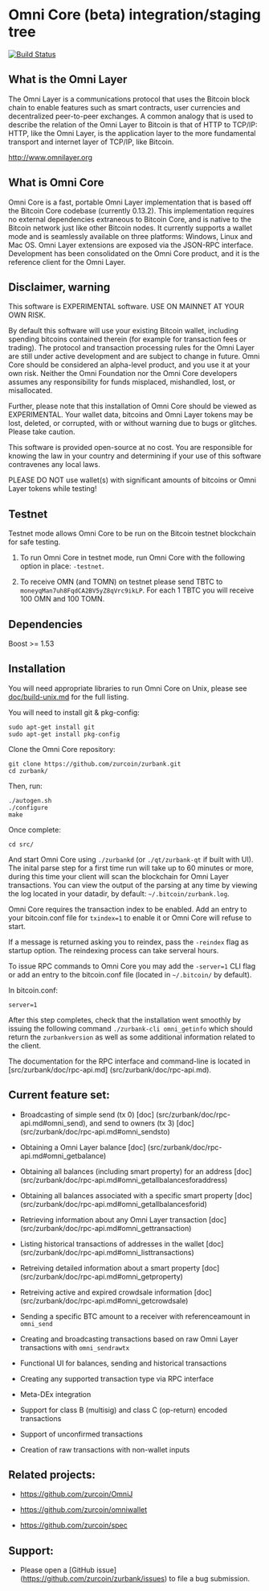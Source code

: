 Omni Core (beta) integration/staging tree
=========================================

[![Build Status](https://travis-ci.org/zurcoin/zurbank.svg?branch=zurbank-0.0.10)](https://travis-ci.org/zurcoin/zurbank)

What is the Omni Layer
----------------------
The Omni Layer is a communications protocol that uses the Bitcoin block chain to enable features such as smart contracts, user currencies and decentralized peer-to-peer exchanges. A common analogy that is used to describe the relation of the Omni Layer to Bitcoin is that of HTTP to TCP/IP: HTTP, like the Omni Layer, is the application layer to the more fundamental transport and internet layer of TCP/IP, like Bitcoin.

http://www.omnilayer.org

What is Omni Core
-----------------

Omni Core is a fast, portable Omni Layer implementation that is based off the Bitcoin Core codebase (currently 0.13.2). This implementation requires no external dependencies extraneous to Bitcoin Core, and is native to the Bitcoin network just like other Bitcoin nodes. It currently supports a wallet mode and is seamlessly available on three platforms: Windows, Linux and Mac OS. Omni Layer extensions are exposed via the JSON-RPC interface. Development has been consolidated on the Omni Core product, and it is the reference client for the Omni Layer.

Disclaimer, warning
-------------------
This software is EXPERIMENTAL software. USE ON MAINNET AT YOUR OWN RISK.

By default this software will use your existing Bitcoin wallet, including spending bitcoins contained therein (for example for transaction fees or trading).
The protocol and transaction processing rules for the Omni Layer are still under active development and are subject to change in future.
Omni Core should be considered an alpha-level product, and you use it at your own risk. Neither the Omni Foundation nor the Omni Core developers assumes any responsibility for funds misplaced, mishandled, lost, or misallocated.

Further, please note that this installation of Omni Core should be viewed as EXPERIMENTAL. Your wallet data, bitcoins and Omni Layer tokens may be lost, deleted, or corrupted, with or without warning due to bugs or glitches. Please take caution.

This software is provided open-source at no cost. You are responsible for knowing the law in your country and determining if your use of this software contravenes any local laws.

PLEASE DO NOT use wallet(s) with significant amounts of bitcoins or Omni Layer tokens while testing!

Testnet
-------

Testnet mode allows Omni Core to be run on the Bitcoin testnet blockchain for safe testing.

1. To run Omni Core in testnet mode, run Omni Core with the following option in place: `-testnet`.

2. To receive OMN (and TOMN) on testnet please send TBTC to `moneyqMan7uh8FqdCA2BV5yZ8qVrc9ikLP`. For each 1 TBTC you will receive 100 OMN and 100 TOMN.

Dependencies
------------
Boost >= 1.53

Installation
------------

You will need appropriate libraries to run Omni Core on Unix,
please see [doc/build-unix.md](doc/build-unix.md) for the full listing.

You will need to install git & pkg-config:

```
sudo apt-get install git
sudo apt-get install pkg-config
```

Clone the Omni Core repository:

```
git clone https://github.com/zurcoin/zurbank.git
cd zurbank/
```

Then, run:

```
./autogen.sh
./configure
make
```
Once complete:

```
cd src/
```
And start Omni Core using `./zurbankd` (or `./qt/zurbank-qt` if built with UI). The inital parse step for a first time run
will take up to 60 minutes or more, during this time your client will scan the blockchain for Omni Layer transactions. You can view the
output of the parsing at any time by viewing the log located in your datadir, by default: `~/.bitcoin/zurbank.log`.

Omni Core requires the transaction index to be enabled. Add an entry to your bitcoin.conf file for `txindex=1` to enable it or Omni Core will refuse to start.

If a message is returned asking you to reindex, pass the `-reindex` flag as startup option. The reindexing process can take serveral hours.

To issue RPC commands to Omni Core you may add the `-server=1` CLI flag or add an entry to the bitcoin.conf file (located in `~/.bitcoin/` by default).

In bitcoin.conf:
```
server=1
```

After this step completes, check that the installation went smoothly by issuing the following command `./zurbank-cli omni_getinfo` which should return the `zurbankversion` as well as some
additional information related to the client.

The documentation for the RPC interface and command-line is located in [src/zurbank/doc/rpc-api.md] (src/zurbank/doc/rpc-api.md).

Current feature set:
--------------------

* Broadcasting of simple send (tx 0) [doc] (src/zurbank/doc/rpc-api.md#omni_send), and send to owners (tx 3) [doc] (src/zurbank/doc/rpc-api.md#omni_sendsto)

* Obtaining a Omni Layer balance [doc] (src/zurbank/doc/rpc-api.md#omni_getbalance)

* Obtaining all balances (including smart property) for an address [doc] (src/zurbank/doc/rpc-api.md#omni_getallbalancesforaddress)

* Obtaining all balances associated with a specific smart property [doc] (src/zurbank/doc/rpc-api.md#omni_getallbalancesforid)

* Retrieving information about any Omni Layer transaction [doc] (src/zurbank/doc/rpc-api.md#omni_gettransaction)

* Listing historical transactions of addresses in the wallet [doc] (src/zurbank/doc/rpc-api.md#omni_listtransactions)

* Retreiving detailed information about a smart property [doc] (src/zurbank/doc/rpc-api.md#omni_getproperty)

* Retreiving active and expired crowdsale information [doc] (src/zurbank/doc/rpc-api.md#omni_getcrowdsale)

* Sending a specific BTC amount to a receiver with referenceamount in `omni_send`

* Creating and broadcasting transactions based on raw Omni Layer transactions with `omni_sendrawtx`

* Functional UI for balances, sending and historical transactions

* Creating any supported transaction type via RPC interface

* Meta-DEx integration

* Support for class B (multisig) and class C (op-return) encoded transactions

* Support of unconfirmed transactions

* Creation of raw transactions with non-wallet inputs

Related projects:
-----------------

* https://github.com/zurcoin/OmniJ

* https://github.com/zurcoin/omniwallet

* https://github.com/zurcoin/spec

Support:
--------

* Please open a [GitHub issue] (https://github.com/zurcoin/zurbank/issues) to file a bug submission.
